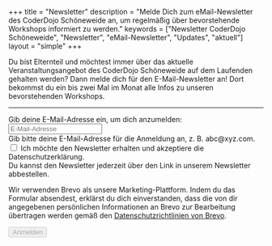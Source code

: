 +++
title = "Newsletter"
description = "Melde Dich zum eMail-Newsletter des CoderDojo Schöneweide an, um regelmäßig über bevorstehende Workshops informiert zu werden."
keywords = ["Newsletter CoderDojo Schöneweide", "Newsletter", "eMail-Newsletter", "Updates", "aktuell"]
layout = "simple"
+++

Du bist Elternteil und möchtest immer über das aktuelle Veranstaltungsangebot des CoderDojo Schöneweide auf dem Laufenden gehalten werden? Dann melde dich für den E-Mail-Newsletter an! Dort bekommst du ein bis zwei Mal im Monat alle Infos zu unseren bevorstehenden Workshops.

<hr>
<form class="newsletter">
    <label>
        <span>Gib deine E-Mail-Adresse ein, um dich anzumelden:</span>
        <input type="email" name="email" placeholder="E-Mail-Adresse" />
    </label>
    <aside>Gib bitte deine E-Mail-Adresse für die Anmeldung an, z. B. abc@xyz.com.</aside>
    <label>
        <input type="checkbox" name="accept-privacy-policy" />
        <span>Ich möchte den Newsletter erhalten und akzeptiere die Datenschutzerklärung.</span>
    </label>
    <aside>Du kannst den Newsletter jederzeit über den Link in unserem Newsletter abbestellen.</aside>
    <p>
        Wir verwenden Brevo als unsere Marketing-Plattform. Indem du das Formular absendest, erklärst du dich einverstanden, dass die von dir angegebenen persönlichen Informationen an Brevo zur Bearbeitung übertragen werden gemäß den <a href="https://www.brevo.com/de/legal/privacypolicy/">Datenschutzrichtlinien von Brevo</a>.
    </p>
    <div class="frc-captcha" data-sitekey="FCMHLE7HBO6O0OM3"></div>
    <button class="button" disabled>Anmelden</button>
</form>
<p id="confirmation" hidden>
    Deine Anmeldung zum Newsletter wurde erfolgreich abgeschickt. Vielen Dank! Du erhältst in den nächsten Minuten eine Bestätigungsmail. Bitte klicke auf den Link in dieser Mail, um Deine Anmeldung zum Newsletter zu bestätigen.
</p>
<p id="error" hidden>
    Hoppla! Bei Deiner Anmeldung zum Newsletter ist ein Fehler aufgetreten. Bitte lade die Seite neu und versuche es erneut. Wenn der Fehler weiterhin auftritt, kontaktiere uns bitte unter <a href="mailto:schoeneweide.berlin@coderdojo.com">schoeneweide.berlin@coderdojo.com</a>.
</p>

<script type="module">
    import { FriendlyCaptchaSDK } from "/js/friendlycaptcha/sdk.min.js";

    const sdk = new FriendlyCaptchaSDK();

    const mount = document.querySelector(".frc-captcha");

    const captcha = sdk.createWidget({
        element: mount,
        sitekey: mount.dataset.sitekey
    });

    const form = document.querySelector('form.newsletter');

    function showError(error, code) {
        const errors = {
            "captcha-not-verified": "Beim Lösen des Captchas ist ein Fehler aufgetreten. Bitte lade die Seite neu und versuche es erneut.",
            "privacy-policy-not-accepted": "Die Datenschutzerklärung muss akzeptiert werden. Bitte lade die Seite neu und versuche es erneut.",
            "missing-email": "Es wurde keine E-Mail-Adresse angegeben. Bitte lade die Seite neu, gebe eine E-Mail-Adresse ein und versuche es erneut.",
        };
        const message = errors[code];
        console.error(error);
        form.hidden = true;
        const text = document.querySelector('p#error');
        if (message) text.innerText = message;
        text.hidden = false;
    }

    const submit = form.querySelector("button");

    form.addEventListener('submit', (event) => {
        event.preventDefault();
        submit.disabled = true;
        submit.innerText = "Anmeldung wird verarbeitet...";
        const data = new FormData(event.target);
        console.log(new URLSearchParams(data.entries()).toString());
        fetch("https://auth.kaes3kuch3n.de/newsletter", {
            method: "POST",
            body: new URLSearchParams(data.entries()).toString(),
            headers: {
                "Content-Type": "application/x-www-form-urlencoded"
            }
        }).then(response => {
            if (response.ok) {
                form.hidden = true;
                document.querySelector('#confirmation').hidden = false;
            } else {
                response.text().then(code => showError(`${response.statusText} - ${code}`, code));
            }
        }).catch(error => {
            showError(error);
        });
    });

    const email = form.querySelector('[name="email"]');
    const privacyPolicy = form.querySelector('[name="accept-privacy-policy"]');

    const handleSubmitButtonState = () => submit.disabled = !privacyPolicy.checked || captcha.state !== 'completed' || !email.value;
    email.addEventListener('input', handleSubmitButtonState);
    privacyPolicy.addEventListener('change', handleSubmitButtonState);
    captcha.addEventListener('frc:widget.statechange', handleSubmitButtonState);
</script>
